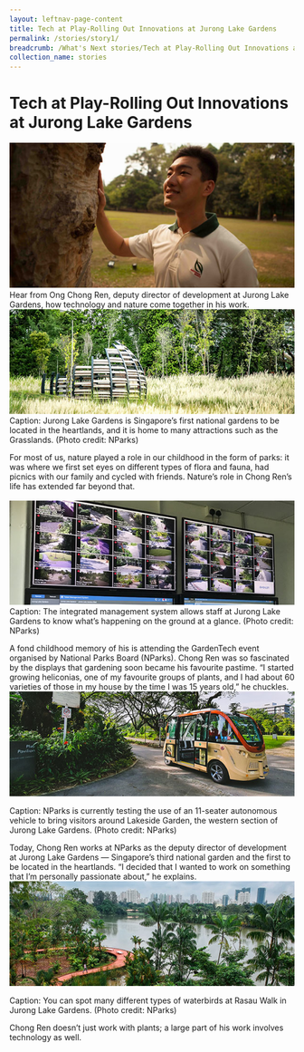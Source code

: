 ```yaml
---
layout: leftnav-page-content
title: Tech at Play-Rolling Out Innovations at Jurong Lake Gardens
permalink: /stories/story1/
breadcrumb: /What's Next stories/Tech at Play-Rolling Out Innovations at Jurong Lake Gardens
collection_name: stories
---
```

# <b>Tech at Play-Rolling Out Innovations at Jurong Lake Gardens</b>
![Nparks1](/images/s1.1.jpg)
<br>
Hear from Ong Chong Ren, deputy director of development at Jurong Lake Gardens, how technology and nature come together in his work.
<br>
![Nparks2](/images/s1.2.jpg)
<br>
Caption: Jurong Lake Gardens is Singapore’s first national gardens to be located in the heartlands, and it is home to many attractions such as the Grasslands. (Photo credit: NParks)
<br>

For most of us, nature played a role in our childhood in the form of parks: it was where we first set eyes on different types of flora and fauna, had picnics with our family and cycled with friends. Nature’s role in Chong Ren’s life has extended far beyond that.  
<br>
![Nparks3](/images/s1.3.jpg)
<br>
Caption: The integrated management system allows staff at Jurong Lake Gardens to know what’s happening on the ground at a glance. (Photo credit: NParks) 
<br>

A fond childhood memory of his is attending the GardenTech event organised by National Parks Board (NParks). Chong Ren was so fascinated by the displays that gardening soon became his favourite pastime. “I started growing heliconias, one of my favourite groups of plants, and I had about 60 varieties of those in my house by the time I was 15 years old,” he chuckles.
<br>
![Nparks4](/images/s1.4.jpg)
<br>

Caption: NParks is currently testing the use of an 11-seater autonomous vehicle to bring visitors around Lakeside Garden, the western section of Jurong Lake Gardens. (Photo credit: NParks)
<br>

Today, Chong Ren works at NParks as the deputy director of development at Jurong Lake Gardens — Singapore’s third national garden and the first to be located in the heartlands. “I decided that I wanted to work on something that I’m personally passionate about,” he explains.
<br>
![Nparks1](/images/s1.5.jpg)
<br>

Caption: You can spot many different types of waterbirds at Rasau Walk in Jurong Lake Gardens. (Photo credit: NParks)
<br>

Chong Ren doesn’t just work with plants; a large part of his work involves technology as well.
